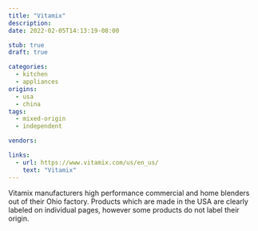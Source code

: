 ```yaml
---
title: "Vitamix"
description:
date: 2022-02-05T14:13:19-08:00

stub: true
draft: true

categories:
  - kitchen
  - appliances
origins:
  - usa
  - china
tags:
  - mixed-origin
  - independent

vendors:

links:
  - url: https://www.vitamix.com/us/en_us/
    text: "Vitamix"
---
```


Vitamix manufacturers high performance commercial and home blenders out of their
Ohio factory. Products which are made in the USA are clearly labeled on
individual pages, however some products do not label their origin.
